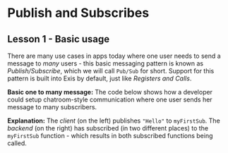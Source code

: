 # Publish and Subscribes

## Lesson 1 - Basic usage

There are many use cases in apps today where one user needs to send a message to *many* users - this basic messaging pattern is known as *Publish/Subscribe*, which we will call `Pub/Sub` for short. Support for this pattern is built into Exis by default, just like *Registers and Calls*.

**Basic one to many message:** The code below shows how a developer could setup chatroom-style communication where one user sends her message to many subscribers.

<exis-code name="Tour Pub/Sub Lesson 1"></exis-code>

**Explanation:** The *client* (on the left) publishes `"Hello"` to `myFirstSub`. The *backend* (on the right) has subscribed (in two different places) to the `myFirstSub` function - which results in both subscribed functions being called.
